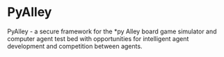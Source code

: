 # PyAlley
PyAlley - a secure framework for the *py Alley board game simulator and computer agent test bed with opportunities  for intelligent agent development and competition between agents.
